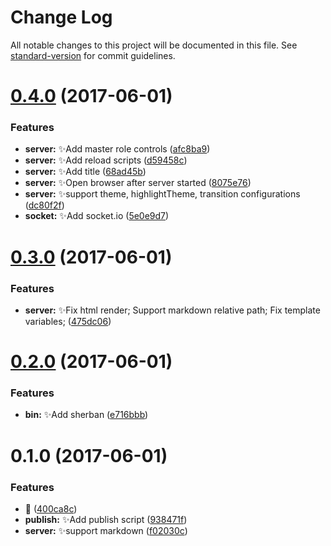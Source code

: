 # Change Log

All notable changes to this project will be documented in this file. See [standard-version](https://github.com/conventional-changelog/standard-version) for commit guidelines.

<a name="0.4.0"></a>
# [0.4.0](https://github.com/vivaxy/node-reveal/compare/v0.3.0...v0.4.0) (2017-06-01)


### Features

* **server:** :sparkles:Add master role controls ([afc8ba9](https://github.com/vivaxy/node-reveal/commit/afc8ba9))
* **server:** :sparkles:Add reload scripts ([d59458c](https://github.com/vivaxy/node-reveal/commit/d59458c))
* **server:** :sparkles:Add title ([68ad45b](https://github.com/vivaxy/node-reveal/commit/68ad45b))
* **server:** :sparkles:Open browser after server started ([8075e76](https://github.com/vivaxy/node-reveal/commit/8075e76))
* **server:** :sparkles:support theme, highlightTheme, transition configurations ([dc80f2f](https://github.com/vivaxy/node-reveal/commit/dc80f2f))
* **socket:** :sparkles:Add socket.io ([5e0e9d7](https://github.com/vivaxy/node-reveal/commit/5e0e9d7))



<a name="0.3.0"></a>
# [0.3.0](https://github.com/vivaxy/node-reveal/compare/v0.2.0...v0.3.0) (2017-06-01)


### Features

* **server:** :sparkles:Fix html render; Support markdown relative path; Fix template variables; ([475dc06](https://github.com/vivaxy/node-reveal/commit/475dc06))



<a name="0.2.0"></a>
# [0.2.0](https://github.com/vivaxy/node-reveal/compare/v0.1.0...v0.2.0) (2017-06-01)


### Features

* **bin:** :sparkles:Add sherban ([e716bbb](https://github.com/vivaxy/node-reveal/commit/e716bbb))



<a name="0.1.0"></a>
# 0.1.0 (2017-06-01)


### Features

* :tada: ([400ca8c](https://github.com/vivaxy/node-reveal/commit/400ca8c))
* **publish:** :sparkles:Add publish script ([938471f](https://github.com/vivaxy/node-reveal/commit/938471f))
* **server:** :sparkles:support markdown ([f02030c](https://github.com/vivaxy/node-reveal/commit/f02030c))
